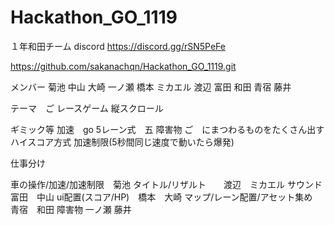 # Hackathon_GO_1119
１年和田チーム
discord
https://discord.gg/rSN5PeFe


https://github.com/sakanachqn/Hackathon_GO_1119.git


メンバー
菊池
中山
大崎
一ノ瀬
橋本
ミカエル
渡辺
富田
和田
青宿
藤井

テーマ　ご
レースゲーム 縦スクロール

ギミック等
加速　go 
5レーン式　五
障害物 ご　にまつわるものをたくさん出す
ハイスコア方式
加速制限(5秒間同じ速度で動いたら爆発)

仕事分け

車の操作/加速/加速制限　菊池
タイトル/リザルト　　渡辺　ミカエル
サウンド  富田　中山
ui配置(スコア/HP)　橋本　大崎
マップ/レーン配置/アセット集め　青宿　和田
障害物 一ノ瀬 藤井
